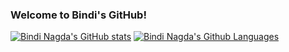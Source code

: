 ### Welcome to Bindi's GitHub!

[![Bindi Nagda's GitHub stats](https://github-readme-stats.vercel.app/api?username=bindi-nagda&cache_seconds=1800&count_private=false&show_icons=true$layout=compact&card_width=15&theme=tokyonight)](https://github.com/bindi-nagda/github-readme-stats)
[![Bindi Nagda's Github Languages](https://github-readme-stats.vercel.app/api/top-langs/?username=bindi-nagda&clayout=compact&theme=tokyonight&hide=jupyter%20notebook)](https://github.com/bindi-nagda/github-readme-stats)
